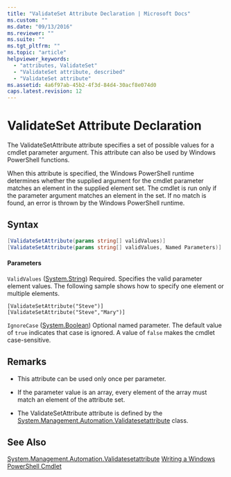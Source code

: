 ```yaml
---
title: "ValidateSet Attribute Declaration | Microsoft Docs"
ms.custom: ""
ms.date: "09/13/2016"
ms.reviewer: ""
ms.suite: ""
ms.tgt_pltfrm: ""
ms.topic: "article"
helpviewer_keywords:
  - "attributes, ValidateSet"
  - "ValidateSet attribute, described"
  - "ValidateSet attribute"
ms.assetid: 4a6f97ab-45b2-4f3d-84d4-30acf8e074d0
caps.latest.revision: 12
---
```

# ValidateSet Attribute Declaration
The ValidateSetAttribute attribute specifies a set of possible values for a cmdlet parameter argument. This attribute can also be used by Windows PowerShell functions.

 When this attribute is specified, the Windows PowerShell runtime determines whether the supplied argument for the cmdlet parameter matches an element in the supplied element set. The cmdlet is run only if the parameter argument matches an element in the set. If no match is found, an error is thrown by the Windows PowerShell runtime.

## Syntax

```csharp
[ValidateSetAttribute(params string[] validValues)]
[ValidateSetAttribute(params string[] validValues, Named Parameters)]
```

#### Parameters
 `ValidValues` ([System.String](/dotnet/api/System.String))
 Required. Specifies the valid parameter element values. The following sample shows how to specify one element or multiple elements.

```
[ValidateSetAttribute("Steve")]
[ValidateSetAttribute("Steve","Mary")]
```

 `IgnoreCase` ([System.Boolean](/dotnet/api/System.Boolean))
 Optional named parameter. The default value of `true` indicates that case is ignored. A value of `false` makes the cmdlet case-sensitive.

## Remarks

-   This attribute can be used only once per parameter.

-   If the parameter value is an array, every element of the array must match an element of the attribute set.

-   The ValidateSetAttribute attribute is defined by the [System.Management.Automation.Validatesetattribute](/dotnet/api/System.Management.Automation.ValidateSetAttribute) class.

## See Also
 [System.Management.Automation.Validatesetattribute](/dotnet/api/System.Management.Automation.ValidateSetAttribute)
 [Writing a Windows PowerShell Cmdlet](./writing-a-windows-powershell-cmdlet.md)
